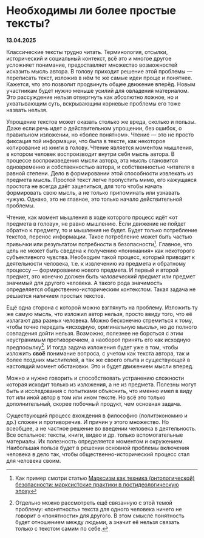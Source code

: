 # Необходимы ли более простые тексты?

**13.04.2025**

Классические тексты трудно читать. Терминология, отсылки, исторический и социальный контекст, всё это и многое другое усложняет понимание, предоставляет множество возможностей исказить мысль автора. В голову приходит решение этой проблемы — переписать текст, изложив в нём те же самые идеи проще и понятнее. Кажется, что это позволит продвинуть общее движение вперёд. Новым участникам будет нужно меньше усилий для овладения материалом. Это рассуждение нельзя отвергнуть как абсолютно ложное, но и ухватывающим суть, вскрывающим корневые проблемы его тоже назвать нельзя.

Упрощение текстов может оказать столько же вреда, сколько и пользы. Даже если речь идет о действительном упрощении, без ошибок, о правильном изложении, но «более понятном». Чтение — это не просто фиксация той информации, что была в тексте, как некоторое копирование из книги в голову. Чтение является моментом мышления, в котором человек воспроизводит внутри себя мысль автора. В процессе воспроизведения мысли автора, эта мысль становится одновременно и собственностью автора, и собственностью читателя в равной степени. Дело в формировании этой способности извлекать из предмета мысль. Простой текст легче пропустить мимо, его кажущаяся простота не всегда даёт зацепиться, для того чтобы начать формировать свою мысль, а не только припоминать или узнавать чужую. Однако, это не главное, это только начало действительной проблемы.

Чтение, как момент мышления в ходе которого процесс идёт «от предмета в голову», не равно мышлению. Если движение не пойдет обратно к предмету, то и мышления не будет. Будет только потребление текстов, перенос информации. Такое потребление может быть частью привычки или результатом потребности в безопасности[^1]. Главное, что цель не может быть сведена к получению «понимания» как некоторого субъективного чувства. Необходим такой процесс, который приводит к деятельности человека, т.е. к извлечению из предмета и обратному процессу — формированию нового предмета. И первый и второй предмет, это конечно должен быть *человеческий предмет* или предмет значимый для другого человека. А такого рода значимость определяется общественно-историческим контекстом. Такая задача не решается наличием простых текстов.

[^1]: Как пример смотри статью [Марксизм как техника (онтологической) безопасности: марксистские практики в постидеологическую эпоху](https://www.nlobooks.ru/magazines/neprikosnovennyy_zapas/109_nz_5_2016/article/12128/)

Ещё одна сторона с которой можно взглянуть на проблему. Изложить ту же самую мысль, что изложил автор нельзя, просто ввиду того, что её излагают два разных человека. Можно бесконечно стремиться к тому, чтобы точно передать «исходную, оригинальную мысль», но до полного совпадения дойти нельзя. Возможно, полезнее не бороться с этим неустранимым противоречием, а наоборот принять его как исходную предпосылку[^2]. И тогда задача изложения будет уже в том, чтобы изложить **своё** понимание вопроса, с учетом как текста автора, так и более поздних мыслителей, а так же своего опыта и существующей в настоящий момент обстановки. Это и будет движением мысли вперед.

[^2]: Отдельно можно рассмотреть ещё связанную с этой темой проблему: «понятность» текста для одного человека ничего не говорит о «понятности» для другого. В этом смысле понятность будет отношением между людьми, а значит её нельзя связать только с текстом самим по себе.

Можно и нужно говорить и способствовать устранению сложности которая исходит только из изложения, а не из предмета. Полезны могут быть и исследования с попытками объяснить, что именно имел в виду тот или иной автор в том или ином тексте. Но всё это только дополнительный, скорее побочный продукт, чем основная задача.

Существующий процесс вхождения в философию (политэкономию и др.) сложен и противоречив. И причин у этого множество. Но всеобщее, а не частное решение во введении человека в деятельность. Все остальное: тексты, книги, видео и др. только вспомогательные материалы. Их полезность определяется моментом и окружением. Наибольшая польза будет в решении основной проблемы включения человека в дело так, чтобы общественно-исторический процесс стал для человека своим.